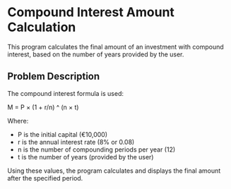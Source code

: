 # Compound Interest Amount Calculation

This program calculates the final amount of an investment with compound interest, based on the number of years provided by the user.

## Problem Description

The compound interest formula is used:

M = P × (1 + r/n) ^ (n × t)

Where:

* P is the initial capital (€10,000)
* r is the annual interest rate (8% or 0.08)
* n is the number of compounding periods per year (12)
* t is the number of years (provided by the user)

Using these values, the program calculates and displays the final amount after the specified period.

